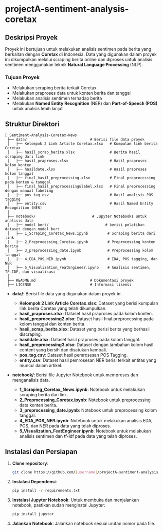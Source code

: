 # projectA-sentiment-analysis-coretax
## Deskripsi Proyek

Proyek ini bertujuan untuk melakukan analisis sentimen pada berita yang berkaitan dengan **Coretax** di Indonesia. Data yang digunakan dalam proyek ini dikumpulkan melalui scraping berita online dan diproses untuk analisis sentimen menggunakan teknik **Natural Language Processing** (NLP).

### Tujuan Proyek
- Melakukan scraping berita terkait Coretax
- Melakukan praproses data untuk konten berita dan tanggal
- Melakukan analisis sentimen terhadap berita
- Melakukan **Named Entity Recognition** (NER) dan **Part-of-Speech (POS)** untuk analisis lebih lanjut

## Struktur Direktori
```
📂 Sentiment-Analysis-Coretax-News
 ├── data/                             # Berisi file data proyek
 │   ├── Kelompok 2 Link Article Coretax.xlsx   # Kumpulan link berita Coretax
 │   ├── hasil_scrap_berita.xlsx                # Berita hasil scraping dari link
 │   ├── hasil_praproses.xlsx                   # Hasil praproses kolom konten
 │   ├── hasildate.xlsx                         # Hasil praproses kolom tanggal
 │   ├── final_hasil_preprocessing.xlsx         # Final preprocessing pada konten & tanggal
 │   ├── final_hasil_preprocessing&label.xlsx   # Final preprocessing dengan manual labeling
 │   ├── pos_tag.csv                            # Hasil analisis POS tagging
 │   ├── entity.csv                             # Hasil Named Entity Recognition (NER)
 │
 ├── notebook/                          # Jupyter Notebooks untuk analisis data
 │   ├── model bert/                          # berisi pelatihan dataset dengan model bert
 │   ├── 1_Scraping_Coretax_News.ipynb         # Scraping berita dari link
 │   ├── 2_Preprocessing_Coretax.ipynb         # Preprocessing konten berita
 │   ├── 3_preprocessing_date.ipynb            # Preprocessing kolom tanggal
 │   ├── 4_EDA_POS_NER.ipynb                   # EDA, POS tagging, dan NER
 │   ├── 5_Visualization_FeatEngineer.ipynb    # Analisis sentimen, TF-IDF, dan visualisasi
 │
 ├── README.md                         # Dokumentasi proyek
 ├── LICENSE                           # Informasi lisensi
```

- **data/**: Berisi file data yang digunakan dalam proyek ini.
  - **Kelompok 2 Link Article Coretax.xlsx**: Dataset yang berisi kumpulan link berita Coretax yang telah dikumpulkan.
  - **hasil_praproses.xlsx**: Dataset hasil praproses pada kolom konten.
  - **hasil_preprocessing2.xlsx**: Dataset hasil final preprocessing pada kolom tanggal dan konten berita.
  - **hasil_scrap_berita.xlsx**: Dataset yang berisi berita yang berhasil discraping.
  - **hasildate.xlsx**: Dataset hasil praproses pada kolom tanggal.
  - **hasil_preprocessing3.xlsx**: Dataset dengan tambahan kolom hasil content yang bersih dan disatukan kembali.
  - **pos_tag.csv**: Dataset hasil pemrosesan POS Tagging.
  - **entity.csv**: Dataset hasil pemrosesan NER berisi terkait entitas yang muncul dalam artikel.

  
- **notebook/**: Berisi file Jupyter Notebook untuk memproses dan menganalisis data.
  - **1_Scraping_Coretax_News.ipynb**: Notebook untuk melakukan scraping berita dari link.
  - **2_Preprocessing_Coretax.ipynb**: Notebook untuk preprocessing data konten berita.
  - **3_preprocessing_date.ipynb**: Notebook untuk preprocessing kolom tanggal.
  - **4_EDA_POS_NER.ipynb**: Notebook untuk melakukan analisis EDA, POS, dan NER pada data yang telah diproses.
  - **5_Visualization_FeatEngineer.ipynb**: Notebook untuk melakukan analisis sentimen dan tf-idf pada data yang telah diproses.

## Instalasi dan Persiapan

1. **Clone repository**:
   ```bash
   git clone https://github.com/[username]/projectA-sentiment-analysis-coretax.git
   ```
2. **Instalasi Dependensi**:
   ```bash
   pip install -r requirements.txt
   ```
3. **Instalasi Jupyter Notebook**: Untuk membuka dan menjalankan notebook, pastikan sudah menginstal Jupyter:
   ```bash
   pip install jupyter
   ```
4. **Jalankan Notebook**: Jalankan notebook sesuai urutan nomor pada file.
